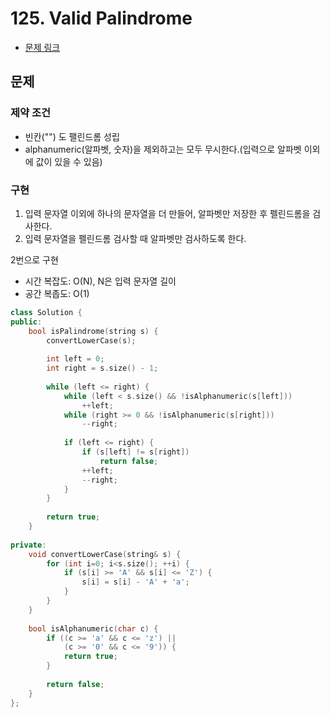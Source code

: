 # 125. Valid Palindrome
- [문제 링크](https://leetcode.com/problems/valid-palindrome/)

## 문제
### 제약 조건
- 빈칸("") 도 팰린드롬 성립
- alphanumeric(알파벳, 숫자)을 제외하고는 모두 무시한다.(입력으로 알파벳 이외에 값이 있을 수 있음)

### 구현
1. 입력 문자열 이외에 하나의 문자열을 더 만들어, 알파벳만 저장한 후 펠린드롬을 검사한다.
2. 입력 문자열을 펠린드롬 검사할 때 알파벳만 검사하도록 한다.

2번으로 구현
- 시간 복잡도: O(N), N은 입력 문자열 길이
- 공간 복좁도: O(1)

```cpp
class Solution {
public:
    bool isPalindrome(string s) {
        convertLowerCase(s);
        
        int left = 0;
        int right = s.size() - 1;
        
        while (left <= right) {
            while (left < s.size() && !isAlphanumeric(s[left]))
                ++left;
            while (right >= 0 && !isAlphanumeric(s[right]))
                --right;
            
            if (left <= right) {
                if (s[left] != s[right])
                    return false;
                ++left;
                --right;
            }
        }
        
        return true;
    }
    
private:
    void convertLowerCase(string& s) {
        for (int i=0; i<s.size(); ++i) {
            if (s[i] >= 'A' && s[i] <= 'Z') {
                s[i] = s[i] - 'A' + 'a';
            }
        }
    }
    
    bool isAlphanumeric(char c) {
        if ((c >= 'a' && c <= 'z') ||
            (c >= '0' && c <= '9')) {
            return true;
        }
        
        return false;
    }
};
```